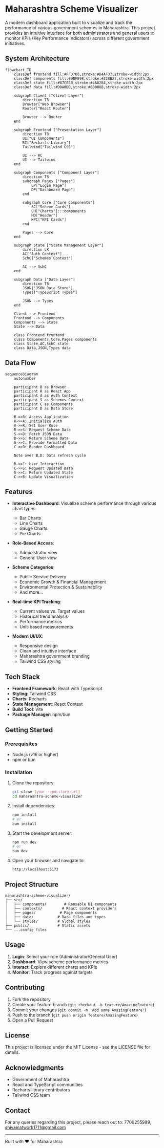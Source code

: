 # Maharashtra Scheme Visualizer

A modern dashboard application built to visualize and track the performance of various government schemes in Maharashtra. This project provides an intuitive interface for both administrators and general users to monitor KPIs (Key Performance Indicators) across different government initiatives.

## System Architecture

```mermaid
flowchart TD
    classDef frontend fill:#FFD700,stroke:#D4AF37,stroke-width:2px
    classDef components fill:#98FB98,stroke:#228B22,stroke-width:2px
    classDef state fill:#87CEEB,stroke:#4682B4,stroke-width:2px
    classDef data fill:#DDA0DD,stroke:#8B008B,stroke-width:2px

    subgraph Client ["Client Layer"]
        direction TB
        Browser["Web Browser"]
        Router["React Router"]
        
        Browser --> Router
    end

    subgraph Frontend ["Presentation Layer"]
        direction TB
        UI["UI Components"]
        RC["Recharts Library"]
        Tailwind["Tailwind CSS"]
        
        UI --> RC
        UI --> Tailwind
    end

    subgraph Components ["Component Layer"]
        direction TB
        subgraph Pages ["Pages"]
            LP["Login Page"]
            DP["Dashboard Page"]
        end
        
        subgraph Core ["Core Components"]
            SC["Scheme Cards"]
            CH["Charts"]:::components
            HD["Header"]
            KPI["KPI Cards"]
        end
        
        Pages --> Core
    end

    subgraph State ["State Management Layer"]
        direction LR
        AC["Auth Context"]
        SchC["Schemes Context"]
        
        AC --> SchC
    end

    subgraph Data ["Data Layer"]
        direction TB
        JSON["JSON Data Store"]
        Types["TypeScript Types"]
        
        JSON --> Types
    end

    Client --> Frontend
    Frontend --> Components
    Components --> State
    State --> Data

    class Frontend frontend
    class Components,Core,Pages components
    class State,AC,SchC state
    class Data,JSON,Types data
```

## Data Flow

```mermaid
sequenceDiagram
    autonumber
    
    participant B as Browser
    participant R as React App
    participant A as Auth Context
    participant S as Schemes Context
    participant C as Components
    participant D as Data Store

    B->>R: Access Application
    R->>A: Initialize Auth
    A->>R: Set User Role
    R->>S: Request Scheme Data
    S->>D: Fetch JSON Data
    D->>S: Return Scheme Data
    S->>C: Provide Formatted Data
    C->>B: Render Dashboard
    
    Note over B,D: Data refresh cycle
    
    B->>C: User Interaction
    C->>S: Request Updated Data
    S->>C: Return Updated State
    C->>B: Update Visualization
```

## Features

- **Interactive Dashboard**: Visualize scheme performance through various chart types:
  - Bar Charts
  - Line Charts
  - Gauge Charts
  - Pie Charts

- **Role-Based Access**:
  - Administrator view
  - General User view

- **Scheme Categories**:
  - Public Service Delivery
  - Economic Growth & Financial Management
  - Environmental Protection & Sustainability
  - And more...

- **Real-time KPI Tracking**:
  - Current values vs. Target values
  - Historical trend analysis
  - Performance metrics
  - Unit-based measurements

- **Modern UI/UX**:
  - Responsive design
  - Clean and intuitive interface
  - Maharashtra government branding
  - Tailwind CSS styling

## Tech Stack

- **Frontend Framework**: React with TypeScript
- **Styling**: Tailwind CSS
- **Charts**: Recharts
- **State Management**: React Context
- **Build Tool**: Vite
- **Package Manager**: npm/bun

## Getting Started

### Prerequisites

- Node.js (v16 or higher)
- npm or bun

### Installation

1. Clone the repository:
   ```bash
   git clone [your-repository-url]
   cd maharashtra-scheme-visualizer
   ```

2. Install dependencies:
   ```bash
   npm install
   # or
   bun install
   ```

3. Start the development server:
   ```bash
   npm run dev
   # or
   bun dev
   ```

4. Open your browser and navigate to:
   ```
   http://localhost:5173
   ```

## Project Structure

```
maharashtra-scheme-visualizer/
├── src/
│   ├── components/        # Reusable UI components
│   ├── contexts/         # React context providers
│   ├── pages/           # Page components
│   ├── data/           # Data files and types
│   └── styles/         # Global styles
├── public/             # Static assets
└── ...config files
```

## Usage

1. **Login**: Select your role (Administrator/General User)
2. **Dashboard**: View scheme performance metrics
3. **Interact**: Explore different charts and KPIs
4. **Monitor**: Track progress against targets

## Contributing

1. Fork the repository
2. Create your feature branch (`git checkout -b feature/AmazingFeature`)
3. Commit your changes (`git commit -m 'Add some AmazingFeature'`)
4. Push to the branch (`git push origin feature/AmazingFeature`)
5. Open a Pull Request

## License

This project is licensed under the MIT License - see the LICENSE file for details.

## Acknowledgments

- Government of Maharashtra
- React and TypeScript communities
- Recharts library contributors
- Tailwind CSS team

## Contact

For any queries regarding this project, please reach out to:
7709255989, shivamatwork1711@gmail.com

---

Built with ❤️ for Maharashtra
